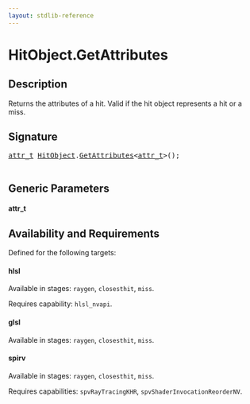 ```yaml
---
layout: stdlib-reference
---
```


# HitObject\.GetAttributes

## Description

Returns the attributes of a hit. Valid if the hit object represents a hit or a miss.




## Signature 

<pre>
<a href="getattributes-03.html#typeparam-attr_t" class="code_type">attr_t</a> <a href="../types/hitobject-03/index.html" class="code_type">HitObject</a>.<a href="getattributes-03.html">GetAttributes</a>&lt;<a href="getattributes-03.html#typeparam-attr_t" class="code_type">attr_t</a>&gt;();

</pre>

## Generic Parameters

####  <a id="typeparam-attr_t"></a>attr\_t

## Availability and Requirements

Defined for the following targets:

#### hlsl
Available in stages: `raygen`, `closesthit`, `miss`.

Requires capability: `hlsl_nvapi`.
#### glsl
Available in stages: `raygen`, `closesthit`, `miss`.

#### spirv
Available in stages: `raygen`, `closesthit`, `miss`.

Requires capabilities: `spvRayTracingKHR`, `spvShaderInvocationReorderNV`.


